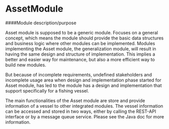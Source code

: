 # AssetModule

####Module description/purpose

Asset module is supposed to be a generic module. Focuses on a general concept, which means the module should provide the basic data structures and business logic where other modules can be implemented. Modules implementing the Asset module, the generalization module, will result in having the same design and structure of implementation. This implies a better and easier way for maintenance, but also a more efficient way to build new modules. 

But because of incomplete requirements, undefined stakeholders and incomplete usage area when design and implementation phase started for Asset module, has led to the module has a design and implementation that support specifically for a fishing vessel.
 
The main functionalities of the Asset module are store and provide information of a vessel to other integrated modules. The vessel information can be accessed and stored in two ways, either by calling the REST-API interface or by a message queue service. Please see the Java doc for more information. 

